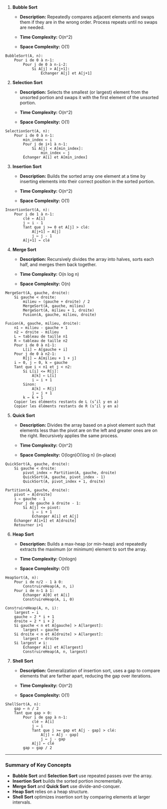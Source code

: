 1. **Bubble Sort**
    - **Description:** Repeatedly compares adjacent elements and swaps them if they are in the wrong order. Process repeats until no swaps are needed.
      
    - **Time Complexity:** O(n^2)
    - **Space Complexity:** O(1)

```plaintext
BubbleSort(A, n):
    Pour i de 0 à n-1:
        Pour j de 0 à n-i-2:
            Si A[j] > A[j+1]:
                Échanger A[j] et A[j+1]
```
    
2. **Selection Sort**
    - **Description:** Selects the smallest (or largest) element from the unsorted portion and swaps it with the first element of the unsorted portion.
      
    - **Time Complexity:** O(n^2)
    - **Space Complexity:** O(1)

```plaintext
SelectionSort(A, n):
    Pour i de 0 à n-1:
        min_index ← i
        Pour j de i+1 à n-1:
            Si A[j] < A[min_index]:
                min_index ← j
        Échanger A[i] et A[min_index]
```
    
3. **Insertion Sort**
    - **Description:** Builds the sorted array one element at a time by inserting elements into their correct position in the sorted portion.
      
    - **Time Complexity:** O(n^2)
    - **Space Complexity:** O(1)
      
```plaintext
InsertionSort(A, n):
    Pour i de 1 à n-1:
        clé ← A[i]
        j ← i - 1
        Tant que j >= 0 et A[j] > clé:
            A[j+1] ← A[j]
            j ← j - 1
        A[j+1] ← clé
```

4. **Merge Sort**
    - **Description:** Recursively divides the array into halves, sorts each half, and merges them back together.
      
    - **Time Complexity:** O(n log⁡ n)
    - **Space Complexity:** O(n)
      
```plaintext
MergeSort(A, gauche, droite):
    Si gauche < droite:
        milieu ← (gauche + droite) / 2
        MergeSort(A, gauche, milieu)
        MergeSort(A, milieu + 1, droite)
        Fusion(A, gauche, milieu, droite)

Fusion(A, gauche, milieu, droite):
    n1 ← milieu - gauche + 1
    n2 ← droite - milieu
    L ← tableau de taille n1
    R ← tableau de taille n2
    Pour i de 0 à n1-1:
        L[i] ← A[gauche + i]
    Pour j de 0 à n2-1:
        R[j] ← A[milieu + 1 + j]
    i ← 0, j ← 0, k ← gauche
    Tant que i < n1 et j < n2:
        Si L[i] <= R[j]:
            A[k] ← L[i]
            i ← i + 1
        Sinon:
            A[k] ← R[j]
            j ← j + 1
        k ← k + 1
    Copier les éléments restants de L (s’il y en a)
    Copier les éléments restants de R (s’il y en a)
```

5. **Quick Sort**
    - **Description:** Divides the array based on a pivot element such that elements less than the pivot are on the left and greater ones are on the right. Recursively applies the same process.
      
    - **Time Complexity:** O(n^2) 
    - **Space Complexity:** O(log⁡n)O(\log n) (in-place)

```plaintext
QuickSort(A, gauche, droite):
    Si gauche < droite:
        pivot_index ← Partition(A, gauche, droite)
        QuickSort(A, gauche, pivot_index - 1)
        QuickSort(A, pivot_index + 1, droite)

Partition(A, gauche, droite):
    pivot ← A[droite]
    i ← gauche - 1
    Pour j de gauche à droite - 1:
        Si A[j] <= pivot:
            i ← i + 1
            Échanger A[i] et A[j]
    Échanger A[i+1] et A[droite]
    Retourner i+1
```

6. **Heap Sort**
    - **Description:** Builds a max-heap (or min-heap) and repeatedly extracts the maximum (or minimum) element to sort the array.
      
    - **Time Complexity:** O(nlog⁡n)
    - **Space Complexity:** O(1)

```plaintext
HeapSort(A, n):
    Pour i de n/2 - 1 à 0:
        ConstruireHeap(A, n, i)
    Pour i de n-1 à 1:
        Échanger A[0] et A[i]
        ConstruireHeap(A, i, 0)

ConstruireHeap(A, n, i):
    largest ← i
    gauche ← 2 * i + 1
    droite ← 2 * i + 2
    Si gauche < n et A[gauche] > A[largest]:
        largest ← gauche
    Si droite < n et A[droite] > A[largest]:
        largest ← droite
    Si largest ≠ i:
        Échanger A[i] et A[largest]
        ConstruireHeap(A, n, largest)
```

7. **Shell Sort**
    - **Description:** Generalization of insertion sort, uses a gap to compare elements that are farther apart, reducing the gap over iterations.
      
    - **Time Complexity:** O(n^2)
    - **Space Complexity:** O(1)

```plaintext
ShellSort(A, n):
    gap ← n / 2
    Tant que gap > 0:
        Pour i de gap à n-1:
            clé ← A[i]
            j ← i
            Tant que j >= gap et A[j - gap] > clé:
                A[j] ← A[j - gap]
                j ← j - gap
            A[j] ← clé
        gap ← gap / 2
```

---

### **Summary of Key Concepts**

- **Bubble Sort** and **Selection Sort** use repeated passes over the array.
- **Insertion Sort** builds the sorted portion incrementally.
- **Merge Sort** and **Quick Sort** use divide-and-conquer.
- **Heap Sort** relies on a heap structure.
- **Shell Sort** optimizes insertion sort by comparing elements at larger intervals.